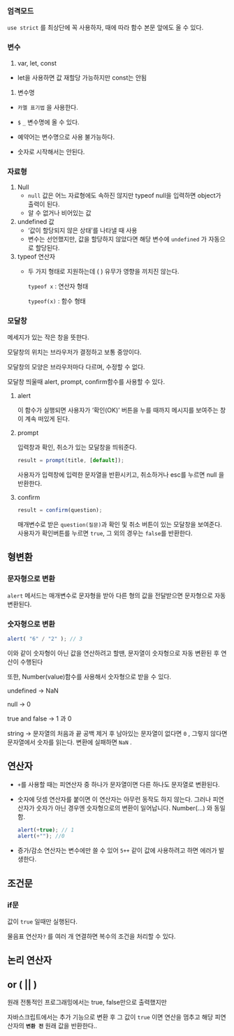 ### 엄격모드

`use strict` 를 최상단에  꼭 사용하자, 때에 따라 함수 본문 앞에도 올 수 있다.

### 변수

1. var, let, const

 - let을 사용하면 값 재할당 가능하지만 const는 안됨

1. 변수명

 - `카멜 표기법` 을 사용한다.

 -  `$` `_` 변수명에 올 수 있다.

 - 예약어는 변수명으로 사용 불가능하다.

 - 숫자로 시작해서는 안된다.

### 자료형

1. Null
    - `null` 값은 어느 자료형에도 속하진 않지만 typeof null을 입력하면 object가 출력이 된다.
    - 알 수 없거나 비어있는 값
2. undefined 값
    - ‘값이 할당되지 않은 상태’를 나타낼 때 사용
    - 변수는 선언했지만, 값을 할당하지 않았다면 해당 변수에 `undefined`
    가 자동으로 할당된다.
3. typeof 연산자
    - 두 가지 형태로 지원하는데 ( ) 유무가 영향을 끼치진 않는다.
        
        `typeof x` : 연산자 형태
        
        `typeof(x)` : 함수 형태
        
    

### 모달창

메세지가 있는 작은 창을 뜻한다. 

모달창의 위치는 브라우저가 결정하고 보통 중앙이다.

모달창의 모양은 브라우저마다 다르며, 수정할 수 없다.

모달창 띄울때 alert, prompt, confirm함수를 사용할 수 있다.

1. alert
    
    이 함수가 실행되면 사용자가 ‘확인(OK)’ 버튼을 누를 때까지 메시지를 보여주는 창이 계속 떠있게 된다.
    
2. prompt
    
    입력창과 확인, 취소가 있는 모달창을 띄워준다.
    
    ```jsx
    result = prompt(title, [default]);
    ```
    
    사용자가 입력창에 입력한 문자열을 반환시키고, 취소하거나 esc를 누르면 null 을 반환한다.
    
3. confirm 
    
    ```jsx
    result = confirm(question);
    ```
    
    매개변수로 받은 `question(질문)`과 확인 및 취소 버튼이 있는 모달창을 보여준다. 사용자가 확인버튼를 누르면 `true`, 그 외의 경우는 `false`를 반환한다.
    

## 형변환

### 문자형으로 변환

`alert` 메서드는 매개변수로 문자형을 받아 다른 형의 값을 전달받으면 문자형으로 자동 변환된다.

### 숫자형으로 변환

```jsx
alert( "6" / "2" ); // 3
```

이와 같이 숫자형이 아닌 값을 연산하려고 할땐, 문자열이 숫자형으로 자동 변환된 후 연산이 수행된다

또한, Number(value)함수를 사용해서 숫자형으로 받을 수 있다.

undefined → NaN

null → 0

true and false → 1 과 0

string → 문자열의 처음과 끝 공백 제거 후 남아있는 문자열이 없다면 `0`
, 그렇지 않다면 문자열에서 숫자를 읽는다. 변환에 실패하면 `NaN` .

## 연산자

- `+`를 사용할 때는 피연산자 중 하나가 문자열이면 다른 하나도 문자열로 변환된다.
- 숫자에 덧셈 연산자를 붙이면 이 연산자는 아무런 동작도 하지 않는다. 그러나 피연산자가 숫자가 아닌 경우엔 숫자형으로의 변환이 일어납니다. Number(...) 와 동일함.
    
    ```jsx
    alert(+true); // 1
    alert(+""); //0
    ```
    
- 증가/감소 연산자는 변수에만 쓸 수 있어 `5++` 같이 값에 사용하려고 하면 에러가 발생한다.

## 조건문

### if문

값이 `true` 일때만 실행된다.

물음표 연산자`?` 를 여러 개 연결하면 복수의 조건을 처리할 수 있다.

## 논리 연산자

## or ( || )

원래 전통적인 프로그래밍에서는 true, false만으로 출력했지만

자바스크립트에서는 추가 기능으로 변환 후 그 값이 `true` 이면 연산을 멈추고 해당 피연산자의 **`변환 전`** 원래 값을 반환한다..
